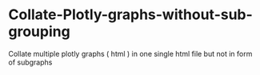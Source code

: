# Collate-Plotly-graphs-without-sub-grouping
Collate multiple plotly graphs ( html ) in one single html file but not in form of subgraphs
